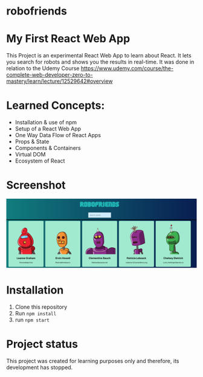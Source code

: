 # robofriends

# My First React Web App
This Project is an experimental React Web App to learn about React. It lets you search for robots and shows you the results in real-time. It was done in relation to the Udemy Course https://www.udemy.com/course/the-complete-web-developer-zero-to-mastery/learn/lecture/12529642#overview 

# Learned Concepts: 
- Installation & use of npm
- Setup of a React Web App
- One Way Data Flow of React Apps
- Props & State 
- Components & Containers
- Virtual DOM
- Ecosystem of React


# Screenshot
![Screenshot](RoboFriends.png)


# Installation
1. Clone this repository
2. Run ```npm install```
3. run ```npm start```


# Project status
This project was created for learning purposes only and therefore, its development has stopped. 